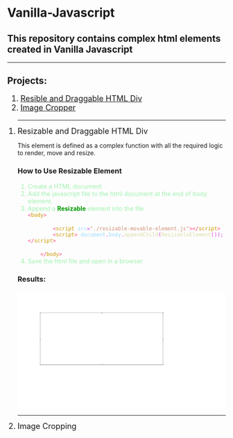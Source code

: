 <h1> Vanilla-Javascript </h1>
<h2> This repository contains complex html elements created in Vanilla Javascript</h2>
    <hr>
    <h2>Projects:</h2>
    <ol style="font-size:large">
        <li><a href="#ResibleMovableHTMLDiv">Resible and Draggable HTML Div</a></li>
        <li><a href="#ImageCropper">Image Cropper</a></li>
    </ol>
    <ol>
        <div id="ResibleMovableHTMLDiv">
            <hr>
            <li style="font-size:large"> Resizable and Draggable HTML Div</li>
            <p>This element is defined as a complex function with all the required logic to render, move and resize.</p>
            <h3>How to Use Resizable Element</h3>
            <ol> <span style="color: #A0F1AF;">
                    <li> Create a HTML document</li>
                    <li> Add the javascript file to the html document at the end of body element.</li>
                    <li> Append a <b style="color: #090;"> Resizable </b>element into the file </li>
                    <code><div><span style="color: #d4d;"></span><span style="color: #F47;">&lt;</span><span style="color: #C90;">body</span><span style="color: #F47;">&gt;</span></div>    <div><span style="color: #d4d;">        </span><span style="color: #F47;">&lt;</span><span style="color: #C90;">script</span><span style="color: #d4d;"> </span><span style="color: #9cdcfe;">src</span><span style="color: #d4d;">=</span><span style="color: #ce9178;">"./resizable-movable-element.js"</span><span style="color: #F47;">&gt;&lt;/</span><span style="color: #C90;">script</span><span style="color: #F47;">&gt;</span></div><div><span style="color: #d4d;">        </span><span style="color: #F47;">&lt;</span><span style="color: #C90;">script</span><span style="color: #F47;">&gt;</span><span style="color: #d4d;"> </span><span style="color: #9cdcfe;">document</span><span style="color: #d4d;">.</span><span style="color: #9cdcfe;">body</span><span style="color: #d4d;">.</span><span style="color: #dcdcaa;">appendChild</span><span style="color: #d4d;">(</span><span style="color: #dcdcaa;">ResizableElement</span><span style="color: #d4d;">());</span><span style="color: #F47;">&lt;/</span><span style="color: #C90;">script</span><span style="color: #F47;">&gt;</span></div> <div><span style="color: #d4d;">    </span><span style="color: #F47;">&lt;/</span><span style="color: #C90;">body</span><span style="color: #F47;">&gt;</span><span style="color: #d4d;">  </span> </div></code>
                    <li>Save the html file and open in a browser</li>
                </span></ol>
            <h3>Results:</h3> <!-- insert image -->
            <img src="https://github.com/WanjohiGeorge/Vanilla-Javascript/blob/main/resizable-movable-element/resizable-movable-html-div.png" alt="Resible Movable HTML Div">
        </div>
        <div id="ImageCropper">
            <hr>
            <li style="font-size:large">Image Cropping</li>
        </div>
    </ol>
</div>